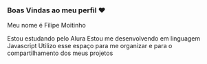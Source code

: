 ### Boas Vindas ao meu perfil ❤️ 

Meu nome é Filipe Moitinho 

Estou estudando pelo Alura
Estou me desenvolvendo em linguagem Javascript 
Utilizo esse espaço para me organizar e para o compartilhamento dos meus projetos 

